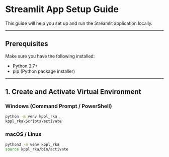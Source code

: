 # Streamlit App Setup Guide

This guide will help you set up and run the Streamlit application locally.

---

## Prerequisites

Make sure you have the following installed:

- Python 3.7+
- pip (Python package installer)

---

## 1. Create and Activate Virtual Environment

### Windows (Command Prompt / PowerShell)

```bash
python -m venv kppl_rka
kppl_rka\Scripts\activate
```

### macOS / Linux

```bash
python3 -m venv kppl_rka
source kppl_rka/bin/activate
```
